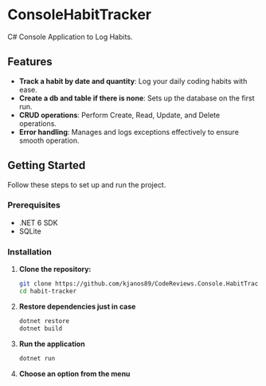 # ConsoleHabitTracker
C# Console Application to Log Habits.

## Features

- **Track a habit by date and quantity**: Log your daily coding habits with ease.
- **Create a db and table if there is none**: Sets up the database on the first run.
- **CRUD operations**: Perform Create, Read, Update, and Delete operations.
- **Error handling**: Manages and logs exceptions effectively to ensure smooth operation.

## Getting Started

Follow these steps to set up and run the project.

### Prerequisites

- .NET 6 SDK
- SQLite

### Installation

1. **Clone the repository:**

   ```sh
   git clone https://github.com/kjanos89/CodeReviews.Console.HabitTracker.git
   cd habit-tracker
   ```

2. **Restore dependencies just in case**

   ```sh
   dotnet restore
   dotnet build
   ```

3. **Run the application**

   ```sh
   dotnet run
   ```

4. **Choose an option from the menu**
